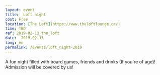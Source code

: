 ```yaml
---
layout: event
title:  Loft night
cost: Free
location: [The Loft](https://www.theloftlounge.ca/)
time: TBD
ref: 2019-02-13_the_loft
date:  2019-02-13
lang: en
permalink: /events/loft_night-2019
---
```


A fun night filled with board games, friends and drinks (If you're of age)! Admission will be covered by us!
